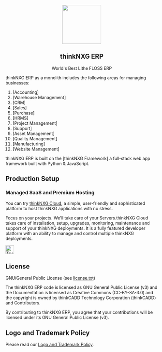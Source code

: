 
<div align="center">
    <a href="https://thinknxg">
        <img src="https://thinknxg.com/wp-content/uploads/2023/12/favicon.svg1-01.png" height="128">
    </a>
    <h2>thinkNXG ERP</h2>
    <p align="center">
        <p>World's Best Lithe FLOSS ERP</p>
    </p>


</div>

thinkNXG ERP as a monolith includes the following areas for managing businesses:

1. [Accounting]
1. [Warehouse Management]
1. [CRM]
1. [Sales]
1. [Purchase]
1. [HRMS]
1. [Project Management]
1. [Support]
1. [Asset Management]
1. [Quality Management]
1. [Manufacturing]
1. [Website Management]
   

thinkNXG ERP is built on the [thinkNXG Framework] a full-stack web app framework built with Python & JavaScript.

## Production Setup

### Managed SaaS and Premium Hosting

You can try [thinkNXG Cloud](https://thinknxgcloud.com), a simple, user-friendly and sophisticated platform to host thinkNXG applications with no stress.

Focus on your projects. We'll take care of your Servers.thinkNXG Cloud takes care of installation, setup, upgrades, monitoring, maintenance and support of your thinkNXG deployments. It is a fully featured developer platform with an ability to manage and control multiple thinkNXG deployments.

<div>
	<a href="https://thinknxgcloud.com" target="_blank">
		<picture>
			<source media="(prefers-color-scheme: dark)" srcset="https://thinknxg.com/wp-content/uploads/2025/03/try-on-thinknxg-cloud.png">
			<img src="https://thinknxg.com/wp-content/uploads/2025/03/try-on-thinknxg-cloud.png" alt="Try on thinkNXG Cloud" height="28" />
		</picture>
	</a>
</div>

## License

GNU/General Public License (see [license.txt](license.txt))

The thinkNXG ERP code is licensed as GNU General Public License (v3) and the Documentation is licensed as Creative Commons (CC-BY-SA-3.0) and the copyright is owned by thinkCADD Technology Corporation (thinkCADD) and Contributors.

By contributing to thinkNXG ERP, you agree that your contributions will be licensed under its GNU General Public License (v3).

## Logo and Trademark Policy

Please read our [Logo and Trademark Policy](TRADEMARK_POLICY.md).
